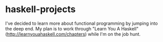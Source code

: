# haskell-projects

I've decided to learn more about functional programming by jumping into the deep end. My plan is to work through "Learn You A Haskell" (http://learnyouahaskell.com/chapters)
while I'm on the job hunt.
